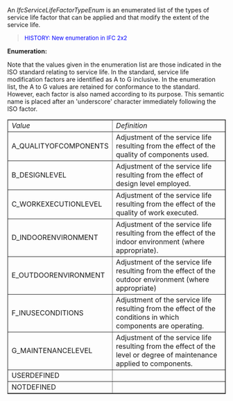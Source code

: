 ﻿An _IfcServiceLifeFactorTypeEnum_ is an enumerated list of the types of service life factor that can be applied and that modify the extent of the service life.

> <font size="-1" color="#0000FF">HISTORY: New enumeration in IFC
		2x2</font>

**Enumeration:**

Note that the values given in the enumeration list are those indicated in the ISO standard relating to service life. In the standard, service life modification factors are identified as A to G inclusive. In the enumeration list, the A to G values are retained for conformance to the standard. However, each factor is also named according to its purpose. This semantic name is placed after an 'underscore' character immediately following the ISO factor.

<table border="1"> 
		<tr> 
		  <td><i>Value</i></td> 
		  <td><i>Definition</i></td> 
		</tr> 
		<tr> 
		  <td>A_QUALITYOFCOMPONENTS</td> 
		  <td>Adjustment of the service life resulting from the effect of the
			 quality of components used.</td> 
		</tr> 
		<tr> 
		  <td>B_DESIGNLEVEL</td> 
		  <td>Adjustment of the service life resulting from the effect of design
			 level employed.</td> 
		</tr> 
		<tr> 
		  <td>C_WORKEXECUTIONLEVEL</td> 
		  <td>Adjustment of the service life resulting from the effect of the
			 quality of work executed.</td> 
		</tr> 
		<tr> 
		  <td>D_INDOORENVIRONMENT</td> 
		  <td>Adjustment of the service life resulting from the effect of the
			 indoor environment (where appropriate).</td> 
		</tr> 
		<tr> 
		  <td>E_OUTDOORENVIRONMENT</td> 
		  <td>Adjustment of the service life resulting from the effect of the
			 outdoor environment (where appropriate)</td> 
		</tr> 
		<tr> 
		  <td>F_INUSECONDITIONS</td> 
		  <td>Adjustment of the service life resulting from the effect of the
			 conditions in which components are operating.</td> 
		</tr> 
		<tr> 
		  <td>G_MAINTENANCELEVEL</td> 
		  <td>Adjustment of the service life resulting from the effect of the
			 level or degree of maintenance applied to components.</td> 
		</tr> 
		<tr> 
		  <td>USERDEFINED</td> 
		  <td></td> 
		</tr> 
		<tr> 
		  <td>NOTDEFINED</td> 
		  <td></td> 
		</tr> 
	 </table>
